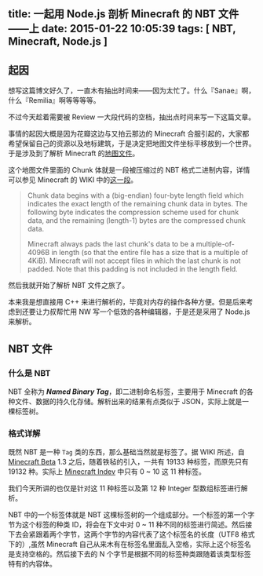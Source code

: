 title: 一起用 Node.js 剖析 Minecraft 的 NBT 文件——上
date: 2015-01-22 10:05:39
tags: [ NBT, Minecraft, Node.js ]
---

## 起因

想写这篇博文好久了，一直木有抽出时间来——因为太忙了。什么『Sanae』啊，什么『Remilia』啊等等等等。

不过今天趁着需要被 Review 一大段代码的空档，抽出点时间来写一下这篇文章。

事情的起因大概是因为花瓣这边与又拍云那边的 Minecraft 合服引起的，大家都希望保留自己的资源以及地标建筑，于是决定把地图文件坐标平移放到一个世界。于是涉及到了解析 Minecraft 的[地图文件](https://github.com/XadillaX/mcregion)。

这个地图文件里面的 Chunk 体就是一段被压缩过的 NBT 格式二进制内容，详情可以参见 Minecraft 的 WIKI 中的[这一段](http://minecraft.gamepedia.com/Region_file_format#Chunk_Data)。

> Chunk data begins with a (big-endian) four-byte length field which indicates the exact length of the remaining chunk data in bytes. The following byte indicates the compression scheme used for chunk data, and the remaining (length-1) bytes are the compressed chunk data.
>
> Minecraft always pads the last chunk's data to be a multiple-of-4096B in length (so that the entire file has a size that is a multiple of 4KiB). Minecraft will not accept files in which the last chunk is not padded. Note that this padding is not included in the length field.

然后我就开始了解析 NBT 文件之旅了。

本来我是想直接用 C++ 来进行解析的，毕竟对内存的操作各种方便。但是后来考虑到还要让力叔帮忙用 NW 写一个低效的各种编辑器，于是还是采用了 Node.js 来解析。

## NBT 文件

### 什么是 NBT

NBT 全称为 ***Named Binary Tag***，即二进制命名标签，主要用于 Minecraft 的各种文件、数据的持久化存储。解析出来的结果有点类似于 JSON，实际上就是一棵标签树。

### 格式详解

既然 NBT 是一种 `Tag` 类的东西，那么基础当然就是标签了。据 WIKI 所述，自 [Minecraft Beta](http://minecraft.gamepedia.com/Minecraft_Beta) 1.3 之后，随着铁毡的引入，一共有 19133 种标签，而原先只有 19132 种。实际上 [Minecraft Indev](http://minecraft.gamepedia.com/Minecraft_Indev) 中只有 0 ~ 10 这 11 种标签。

我们今天所讲的也仅是针对这 11 种标签以及第 12 种 Integer 型数组标签进行解析。

NBT 中的一个标签体就是 NBT 这棵标签树的一个组成部分。一个标签的第一个字节为这个标签的种类 ID，将会在下文中对 0 ~ 11 种不同的标签进行简述。然后接下去会紧跟着两个字节，这两个字节的内容代表了这个标签名的长度（UTF8 格式下的）,虽然 Minecraft 自己从来木有在标签名里面乱入空格，实际上这个标签名是支持空格的。然后接下去的 N 个字节是根据不同的标签种类跟随着该类型标签特有的内容体。
